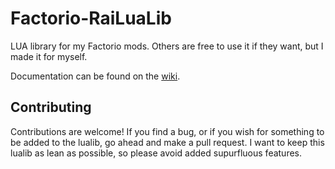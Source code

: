 # Factorio-RaiLuaLib
LUA library for my Factorio mods. Others are free to use it if they want, but I made it for myself.

Documentation can be found on the [wiki](https://github.com/raiguard/Factorio-RaiLuaLib/wiki).

## Contributing
Contributions are welcome! If you find a bug, or if you wish for something to be added to the lualib, go ahead and make a pull request. I want to keep this lualib as lean as possible, so please avoid added supurfluous features.
